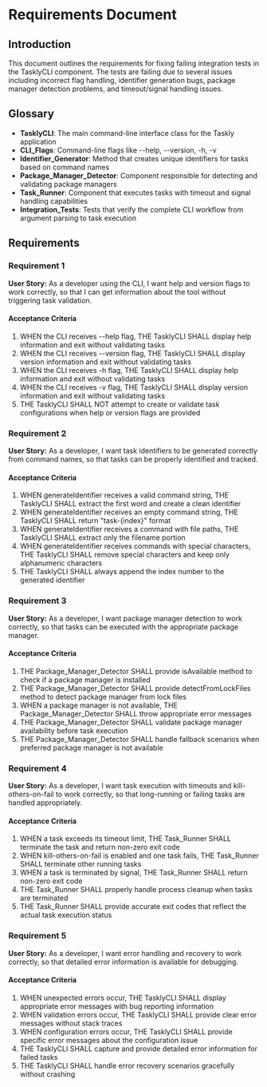 # Requirements Document

## Introduction

This document outlines the requirements for fixing failing integration tests in the TasklyCLI component. The tests are failing due to several issues including incorrect flag handling, identifier generation bugs, package manager detection problems, and timeout/signal handling issues.

## Glossary

- **TasklyCLI**: The main command-line interface class for the Taskly application
- **CLI_Flags**: Command-line flags like --help, --version, -h, -v
- **Identifier_Generator**: Method that creates unique identifiers for tasks based on command names
- **Package_Manager_Detector**: Component responsible for detecting and validating package managers
- **Task_Runner**: Component that executes tasks with timeout and signal handling capabilities
- **Integration_Tests**: Tests that verify the complete CLI workflow from argument parsing to task execution

## Requirements

### Requirement 1

**User Story:** As a developer using the CLI, I want help and version flags to work correctly, so that I can get information about the tool without triggering task validation.

#### Acceptance Criteria

1. WHEN the CLI receives --help flag, THE TasklyCLI SHALL display help information and exit without validating tasks
2. WHEN the CLI receives --version flag, THE TasklyCLI SHALL display version information and exit without validating tasks  
3. WHEN the CLI receives -h flag, THE TasklyCLI SHALL display help information and exit without validating tasks
4. WHEN the CLI receives -v flag, THE TasklyCLI SHALL display version information and exit without validating tasks
5. THE TasklyCLI SHALL NOT attempt to create or validate task configurations when help or version flags are provided

### Requirement 2

**User Story:** As a developer, I want task identifiers to be generated correctly from command names, so that tasks can be properly identified and tracked.

#### Acceptance Criteria

1. WHEN generateIdentifier receives a valid command string, THE TasklyCLI SHALL extract the first word and create a clean identifier
2. WHEN generateIdentifier receives an empty command string, THE TasklyCLI SHALL return "task-{index}" format
3. WHEN generateIdentifier receives a command with file paths, THE TasklyCLI SHALL extract only the filename portion
4. WHEN generateIdentifier receives commands with special characters, THE TasklyCLI SHALL remove special characters and keep only alphanumeric characters
5. THE TasklyCLI SHALL always append the index number to the generated identifier

### Requirement 3

**User Story:** As a developer, I want package manager detection to work correctly, so that tasks can be executed with the appropriate package manager.

#### Acceptance Criteria

1. THE Package_Manager_Detector SHALL provide isAvailable method to check if a package manager is installed
2. THE Package_Manager_Detector SHALL provide detectFromLockFiles method to detect package manager from lock files
3. WHEN a package manager is not available, THE Package_Manager_Detector SHALL throw appropriate error messages
4. THE Package_Manager_Detector SHALL validate package manager availability before task execution
5. THE Package_Manager_Detector SHALL handle fallback scenarios when preferred package manager is not available

### Requirement 4

**User Story:** As a developer, I want task execution with timeouts and kill-others-on-fail to work correctly, so that long-running or failing tasks are handled appropriately.

#### Acceptance Criteria

1. WHEN a task exceeds its timeout limit, THE Task_Runner SHALL terminate the task and return non-zero exit code
2. WHEN kill-others-on-fail is enabled and one task fails, THE Task_Runner SHALL terminate other running tasks
3. WHEN a task is terminated by signal, THE Task_Runner SHALL return non-zero exit code
4. THE Task_Runner SHALL properly handle process cleanup when tasks are terminated
5. THE Task_Runner SHALL provide accurate exit codes that reflect the actual task execution status

### Requirement 5

**User Story:** As a developer, I want error handling and recovery to work correctly, so that detailed error information is available for debugging.

#### Acceptance Criteria

1. WHEN unexpected errors occur, THE TasklyCLI SHALL display appropriate error messages with bug reporting information
2. WHEN validation errors occur, THE TasklyCLI SHALL provide clear error messages without stack traces
3. WHEN configuration errors occur, THE TasklyCLI SHALL provide specific error messages about the configuration issue
4. THE TasklyCLI SHALL capture and provide detailed error information for failed tasks
5. THE TasklyCLI SHALL handle error recovery scenarios gracefully without crashing